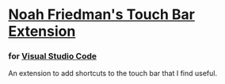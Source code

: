 # [Noah Friedman's Touch Bar Extension](https://github.com/noah-friedman/nf-touch-bar)
### for [Visual Studio Code](https://code.visualstudio.com)

An extension to add shortcuts to the touch bar that I find useful.
